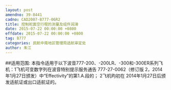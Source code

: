 ```yaml
---
layout: post
amendno: 39-8441
cadno: CAD2007-B777-06R2
title: 控制舵面空行程的测量及组件润滑
date: 2015-07-22 00:00:00 +0800
effdate: 2015-07-22 00:00:00 +0800
tag: B777
categories: 民航中南地区管理局适航审定处
author: 朱江
---
```


##适用范围:
本指令适用于以下波音777-200、-200LR、-300和-300ER系列飞机：1飞机可变数字列在波音特别提示服务通告 777-27-0062（修订版
2，2014年1月27日颁发）中“Effectivity”的第1.A.段的； 2飞机昀初在 2014年1月27日后颁发适航证或出口适航证的。

